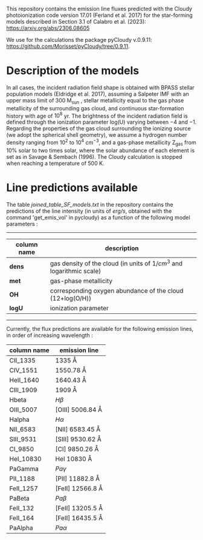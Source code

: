 This repository contains the emission line fluxes predicted with the Cloudy photoionization code version 17.01 (Ferland et al. 2017) for the star-forming models described in Section 3.1 of Calabro et al. (2023):
https://arxiv.org/abs/2306.08605

We use for the calculations the package pyCloudy v.0.9.11: 
https://github.com/Morisset/pyCloudy/tree/0.9.11. 
# Description of the models
In all cases, the incident radiation field shape is obtained with BPASS stellar population models (Eldridge et al. 2017), assuming a Salpeter IMF with an upper mass limit of 300 M<sub>sun</sub> , stellar metallicity equal to the gas phase metallicity of the surrounding gas cloud, and continuous star-formation history with age of $10^8$ yr. 
The brightness of the incident radiation field is defined through the ionization parameter log(U) varying between $−4$ and $−1$. 
Regarding the properties of the gas cloud surrounding the ionizing source (we adopt the spherical shell geometry), we assume a hydrogen number density ranging from $10^2$ to $10^4$ $cm^{−3}$, and a gas-phase metallicity Z<sub>gas</sub> from $10\%$ solar to two times solar, where the solar abundance of each element is set as in Savage \& Sembach (1996). The Cloudy calculation is stopped when reaching a temperature of $500$ K. 
# Line predictions available
The table *joined_table_SF_models.txt* in the repository contains the predictions of the line intensity (in units of *erg/s*, obtained with the command 'get_emis_vol' in pycloudy) as a function of the following model parameters : <br /> 

--- --- 
| column name | description |
| --- | --- |
| **dens** | gas density of the cloud (in units of $1/cm^3$ and logarithmic scale) <br />
| **met** | gas-phase metallicity  <br />
| **OH** | corresponding oxygen abundance of the cloud (12+log(O/H)) <br />
| **logU** | ionization parameter <br />
--- ---

Currently, the flux predictions are available for the following emission lines, in order of increasing wavelength : 

| column name | emission line |
| --- | --- |
| CII_1335 | $1335$ &angst; |
| CIV_1551 | $1550.78$ &angst; |
| HeII_1640 | $1640.43$ &angst; |
| CIII_1909 | $1909$ &angst; |
| Hbeta | $H\beta$ |
| OIII_5007 | [OIII] $5006.84$ &angst; |
| Halpha | $H\alpha$ |
| NII_6583 | [NII] $6583.45$ &angst; |
| SIII_9531 | [SIII] $9530.62$ &angst; |
| CI_9850 | [CI]  $9850.26$ &angst; |
| HeI_10830 | HeI $10830$ &angst; |
| PaGamma | $Pa\gamma$ |
| PII_1188 | [PII] $11882.8$ &angst; |
| FeII_1257 | [FeII] $12566.8$ &angst; |
| PaBeta | $Pa\beta$ |
| FeII_132 | [FeII] $13205.5$ &angst; |
| FeII_164 | [FeII] $16435.5$ &angst; |
| PaAlpha | $Pa\alpha$ |
